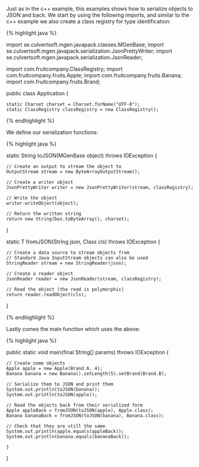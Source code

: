 ---
---

Just as in the c++ example, this examples shows how to serialize objects to JSON and back. We start by using the following imports, and similar to the c++ example we also create a class registry for type identification:

{% highlight java %}

import se.culvertsoft.mgen.javapack.classes.MGenBase;
import se.culvertsoft.mgen.javapack.serialization.JsonPrettyWriter;
import se.culvertsoft.mgen.javapack.serialization.JsonReader;

import com.fruitcompany.ClassRegistry;
import com.fruitcompany.fruits.Apple;
import com.fruitcompany.fruits.Banana;
import com.fruitcompany.fruits.Brand;

public class Application {

    static Charset charset = Charset.forName("UTF-8");
    static ClassRegistry classRegistry = new ClassRegistry();

{% endhighlight %}

We define our serialization functions:

{% highlight java %}

static String toJSON(MGenBase object) 
        throws IOException {

    // Create an output to stream the object to
    OutputStream stream = new ByteArrayOutputStream();

    // Create a writer object
    JsonPrettyWriter writer = new JsonPrettyWriter(stream, classRegistry);

    // Write the object
    writer.writeObject(object);

    // Return the written string
    return new String(bos.toByteArray(), charset);
}

static <T extends MGenBase> T fromJSON(String json, Class<T> cls)
        throws IOException {

    // Create a data source to stream objects from
    // Standard Java InputStream objects can also be used
    StringReader stream = new StringReader(json);

    // Create a reader object
    JsonReader reader = new JsonReader(stream, classRegistry);

    // Read the object (the read is polymorphic)
    return reader.readObject(cls);
}

{% endhighlight %}

Lastly comes the main function which uses the above:

{% highlight java %}

public static void main(final String[] params) 
        throws IOException {

    // Create some objects
    Apple apple = new Apple(Brand.A, 4);
    Banana banana = new Banana().setLength(5).setBrand(Brand.B);

    // Serialize them to JSON and print them
    System.out.println(toJSON(banana));
    System.out.println(toJSON(apple));

    // Read the objects back from their serialized form
    Apple appleBack = fromJSON(toJSON(apple), Apple.class);
    Banana bananaBack = fromJSON(toJSON(banana), Banana.class);

    // Check that they are still the same
    System.out.println(apple.equals(appleBack));
    System.out.println(banana.equals(bananaBack));

    }
}

